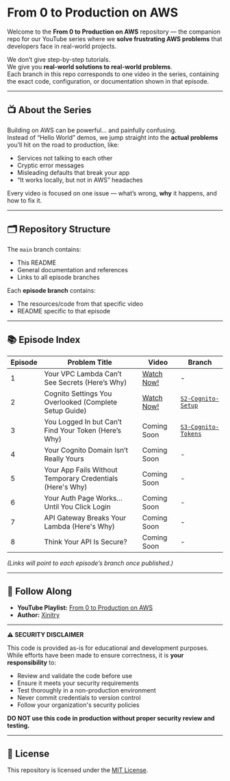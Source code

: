 # From 0 to Production on AWS

Welcome to the **From 0 to Production on AWS** repository — the companion repo for our YouTube series where we **solve frustrating AWS problems** that developers face in real-world projects.  

We don’t give step-by-step tutorials.  
We give you **real-world solutions to real-world problems**.  
Each branch in this repo corresponds to one video in the series, containing the exact code, configuration, or documentation shown in that episode.

---

## 📺 About the Series

Building on AWS can be powerful… and painfully confusing.  
Instead of “Hello World” demos, we jump straight into the **actual problems** you’ll hit on the road to production, like:

- Services not talking to each other  
- Cryptic error messages  
- Misleading defaults that break your app  
- “It works locally, but not in AWS” headaches  

Every video is focused on one issue — what’s wrong, **why** it happens, and how to fix it.

---

## 🗂 Repository Structure

The `main` branch contains:
- This README  
- General documentation and references  
- Links to all episode branches

Each **episode branch** contains:
- The resources/code from that specific video
- README specific to that episode

---

## 📚 Episode Index

| Episode | Problem Title | Video | Branch |
|---------|---------------|--------|--------|
| 1 | Your VPC Lambda Can’t See Secrets (Here’s Why) | [Watch Now!](https://youtu.be/7NdjUl2aRZc) | - |
| 2 | Cognito Settings You Overlooked (Complete Setup Guide) | [Watch Now!](https://youtu.be/hDC4V1uUFkY) | [`S2-Cognito-Setup`](https://github.com/xinitry/From-0-To-Production-On-AWS/tree/S2-Cognito-Setup) |
| 3 | You Logged In but Can’t Find Your Token (Here’s Why) | Coming Soon | [`S3-Cognito-Tokens`](https://github.com/xinitry/From-0-To-Production-On-AWS/tree/S3-Cognito-Tokens) |
| 4 | Your Cognito Domain Isn’t Really Yours | Coming Soon | - |
| 5 | Your App Fails Without Temporary Credentials (Here's Why) | Coming Soon | - |
| 6 | Your Auth Page Works… Until You Click Login | Coming Soon | - |
| 7 | API Gateway Breaks Your Lambda (Here's Why) | Coming Soon | - |
| 8 | Think Your API Is Secure? | Coming Soon | - |

*(Links will point to each episode’s branch once published.)*

---

## 🚀 Follow Along

- **YouTube Playlist:** [From 0 to Production on AWS](https://youtube.com/playlist?list=PLZAot5oalb8emxzTMAAkOCV71IH3rsNf-&si=0kxBGH_StkozEYVS)  
- **Author:** [Xinitry](https://xinitry.com)  

---

**⚠️ SECURITY DISCLAIMER**

This code is provided as-is for educational and development purposes. While efforts have been made to ensure correctness, it is **your responsibility** to:
- Review and validate the code before use
- Ensure it meets your security requirements
- Test thoroughly in a non-production environment
- Never commit credentials to version control
- Follow your organization's security policies

**DO NOT use this code in production without proper security review and testing.**

---

## 📜 License

This repository is licensed under the [MIT License](LICENSE).

